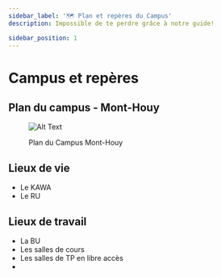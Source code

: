 ```yaml
---
sidebar_label: '🗺️ Plan et repères du Campus'
description: Impossible de te perdre grâce à notre guide!

sidebar_position: 1
---
```



# Campus et repères

## Plan du campus - Mont-Houy
<figure>

![Alt Text](/img/insa/plan-du-campus.svg)
<figcaption>Plan du Campus Mont-Houy</figcaption>
</figure>

## Lieux de vie
- Le KAWA
- Le RU




## Lieux de travail
- La BU
- Les salles de cours
- Les salles de TP en libre accès
- 
